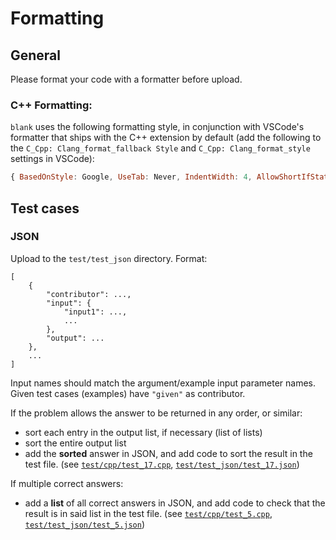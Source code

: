# Formatting

## General

Please format your code with a formatter before upload.

### C++ Formatting:

`blank` uses the following formatting style, in conjunction with VSCode's formatter that ships with the C++ extension by default (add the following to the `C_Cpp: Clang_format_fallback Style` and `C_Cpp: Clang_format_style` settings in VSCode):

```js
{ BasedOnStyle: Google, UseTab: Never, IndentWidth: 4, AllowShortIfStatementsOnASingleLine: AllIfsAndElse, ColumnLimit: 150, DerivePointerAlignment: false, PointerAlignment: Left, AllowShortBlocksOnASingleLine: Always, AllowShortFunctionsOnASingleLine: All, AllowShortLoopsOnASingleLine: true, FixNamespaceComments: false, AccessModifierOffset: -4}
```

## Test cases
### JSON

Upload to the `test/test_json` directory. Format:

```
[
    {
        "contributor": ...,
        "input": {
            "input1": ...,
            ...
        },
        "output": ...
    },
    ...
]
```

Input names should match the argument/example input parameter names. Given test cases (examples) have `"given"` as contributor.

If the problem allows the answer to be returned in any order, or similar:
- sort each entry in the output list, if necessary (list of lists)
- sort the entire output list
- add the **sorted** answer in JSON, and add code to sort the result in the test file. (see [`test/cpp/test_17.cpp`](../test/cpp/test_17.cpp), [`test/test_json/test_17.json`](../test/test_json/test_17.json))

If multiple correct answers:
-   add a **list** of all correct answers in JSON, and add code to check that the result is in said list in the test file. (see [`test/cpp/test_5.cpp`](../test/cpp/test_5.cpp), [`test/test_json/test_5.json`](../test/test_json/test_5.json))